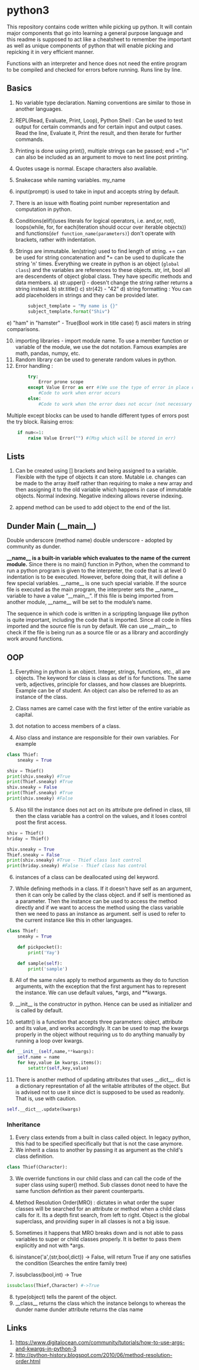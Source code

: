 # python3

This repository contains code written while picking up python. It will contain major components that go into learning a general purpose language and this readme is supposed to act like a cheatsheet to remember the important as well as unique components of python that will enable picking and repicking it in very efficient manner.

Functions with an interpreter and hence does not need the entire program to be compiled and checked for errors before running. Runs line by line. 

## Basics

1. No variable type declaration. Naming conventions are similar to those in another languages.

2. REPL(Read, Evaluate, Print, Loop), Python Shell : Can be used to test output for certain commands and for certain input and output cases. Read the line, Evaluate it, Print the result, and then iterate for further commands. 

3. Printing is done using print(), multiple strings can be passed; end ="\n" can also be included as an argument to move to next line post printing. 

4. Quotes usage is normal.  Escape characters also available.

5. Snakecase while naming variables. my_name

6. input(prompt) is used to take in input and accepts string by default. 

7. There is an issue with floating point number representation and computation in python.  

8. Conditions(elif)(uses literals for logical operators, i.e. and,or, not), loops(while, for, for each(iteration should occur over iterable objects)) and functions(``def function_name(parameters)``) don't operate with brackets, rather with indentation. 

9. Strings are immutable. len(string) used to find length of string. += can be used for string concatenation and \*= can be used to duplicate the string 'n' times. Everything we create in python is an object (`global class`) and the variables are references to these objects. str, int, bool all are descendents of object global class. They have specific methods and data members.
  a) str.upper() - doesn't change the string rather returns a string instead. 
  b) str.title()
  c) str(42) - "42"
  d) string formatting : You can add placeholders in strings and they can be provided later.

```python
  		subject_template = "My name is {}"
  		subject_template.format("Shiv")
```

  e) "ham" in "hamster" - True(Bool work in title case)
  f) ascii maters in string comparisons.



10.  importing libraries - import module name. To use a member function or variable of the module, we use the dot notation. Famous examples are math, pandas, numpy, etc. 
11. Random library can be used to generate random values in python.
12. Error handling : 
```python
		try:
			Error prone scope
		except Value Error as err #(We use the type of error in place of the Value error and the error message if provided with raised error is stored in err(can be omitted)):
			#Code to work when error occurs
		else:
			#Code to work when the error does not occur (not necessary since it can be provided in the scope part itself but is better for good understanding of code)
```
Multiple except blocks can be used to handle different types of errors post the try block.
	Raising erros: 

```python
	if num<=1:
		raise Value Error("") #(Msg which will be stored in err)
```

## Lists

1. Can be created using [] brackets and being assigned to a variable. Flexible with the type of objects it can store. Mutable i.e. changes can be made to the array itself rather than requiring to make a new array and then assigning it to the old variable which happens in case of immutable objects. Normal indexing. Negative indexing allows reverse indexing. 

2. append method can be used to add object to the end of the list. 



## Dunder Main (\_\_main\_\_) 

Double underscore (method name) double underscore - adopted by community as dunder.

__\_\_name\_\_ is a built-in variable which evaluates to the name of the current module.__ Since there is no main() function in Python, when the command to run a python program is given to the interpreter, the code that is at level 0 indentation is to be executed. However, before doing that, it will define a few special variables. \_\_name\_\_ is one such special variable. If the source file is executed as the main program, the interpreter sets the \_\_name\_\_ variable to have a value “\_\_main\_\_”. If this file is being imported from another module, \_\_name\_\_ will be set to the module’s name.

The sequence in which code is written in a scrippting language like python is quite important, including the code that is imported. Since all code in files imported and the source file is run by default. We can use \_\_main\_\_ to check if the file is being run as a source file or as a library and accordingly work around functions. 

## OOP

1. Everything in python is an object. Integer, strings, functions, etc., all are objects. The keyword for class is class as def is for functions. The same verb, adjectives, principle for classes, and how classes are blueprints. Example can be of student. An object can also be referred to as an instance of the class.

2. Class names are camel case with the first letter of the entire variable as capital.
3. dot notation to access members of a class. 
4. Also class and instance are responsible for their own variables. For example

```python
class Thief:
	sneaky = True

shiv = Thief()
print(shiv.sneaky) #True	
print(Thief.sneaky) #True
shiv.sneaky = False 
print(Thief.sneaky) #True
print(shiv.sneaky) #False
``` 

5. Also till the instance does not act on its attribute pre defined in class, till then the class variable has a control on the values, and it loses control post the first access.

```python
shiv = Thief()
hriday = Thief()

shiv.sneaky = True
Thief.sneaky = False
print(shiv.sneaky) #True - Thief class lost control
print(hriday.sneaky) #False - Thief class has control
```

6. instances of a class can be deallocated using del keyword.

7. While defining methods in a class. If it doesn't have self as an argument, then it can only be called by the class object. and if self is mentioned as a parameter. Then the instance can be used to access the method directly and if we want to access the method using the class variable then we need to pass an instance as argument. self is used to refer to the current instance like this in other languages. 

```python
class Thief:
	sneaky = True

	def pickpocket():
		print('Yay')

	def sample(self):
		print('sample')
```

8. All of the same rules apply to method arguments as they do to function arguments, with the exception that the first argument has to represent the instance. We can use default values, \*args, and \*\*kwargs.

9. \_\_init\_\_ is the constructor in python. Hence can be used as initializer and is called by default.
10. setattr() is a function that accepts three parameters: object, attribute and its value, and works accordingly. It can be used to map the kwargs properly in the object without requiring us to do anything manually by running a loop over kwargs. 

```python
def __init__(self,name,**kwargs):
	self.name = name
	for key,value in kwargs.items():
		setattr(self,key,value)
```

11. There is another method of updating attributes that uses \_\_dict\_\_. dict is a dictionary represntation of all the writable attributes of the object. But is advised not to use it since dict is supposed to be used as readonly. That is, use with caution.

```python
self.__dict__.update(kwargs)
```
### Inheritance
1. Every class extends from a built in class called object. In legacy python, this had to be specified specifically but that is not the case anymore. 
2. We inherit a class to another by passing it as argument as the child's class definition. 

```python
class Thief(Character):
```

3. We override functions in our child class and can call the code of the super class using super() method. Sub classes donot need to have the same function defintion as their parent counterparts.

4. Method Resolution Order(MRO) : dictates in what order the super classes will be searched for an attribute or method when a child class calls for it. Its a depth first search, from left to right. Object is the global superclass, and providing super in all classes is not a big issue.

5. Sometimes it happens that MRO breaks down and is not able to pass variables to super or child classes properly. It is better to pass them explicitly and not with \*args. 

6. isinstance('a',(str,bool,dict)) -> False, will return True if any one satisfies the condition (Searches the entire family tree)
7. issubclass(bool,int) -> True

```python
issubclass(Thief,Character) #->True
```

8. type(object) tells the parent of the object.
9. \_\_class\_\_ returns the class which the instance belongs to whereas the dunder name dunder attribute returns the clas name

## Links

1. https://www.digitalocean.com/community/tutorials/how-to-use-args-and-kwargs-in-python-3
2. http://python-history.blogspot.com/2010/06/method-resolution-order.html